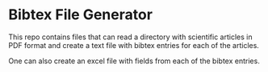 # Bibtex File Generator
This repo contains files that can read a directory with scientific articles in PDF format and create a text file with bibtex entries for each of the articles.

One can also create an excel file with fields from each of the bibtex entries.
